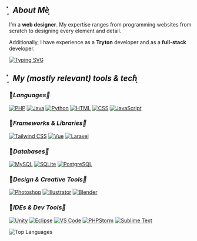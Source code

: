 ## *͛ ͙ About Me*͛ ͙ 
I’m a **web designer**. My expertise ranges from programming websites from scratch to designing every element and detail. 

Additionally, I have experience as a **Tryton** developer and as a **full-stack** developer.

[![Typing SVG](https://readme-typing-svg.herokuapp.com?font=Chivo+Mono&color=8BDDBB&size=20&lines=ʕっ•ᴥ•ʔっ)](https://git.io/typing-svg)

## *͛ ͙ My (mostly relevant) tools & tech*͛ ͙ 

### ⋆͛*Languages⋆͛*
[![PHP](https://skillicons.dev/icons?i=php)](https://www.php.net/)
[![Java](https://skillicons.dev/icons?i=java)](https://www.java.com/)
[![Python](https://skillicons.dev/icons?i=python)](https://www.python.org/)
[![HTML](https://skillicons.dev/icons?i=html)](https://developer.mozilla.org/en-US/docs/Web/HTML)
[![CSS](https://skillicons.dev/icons?i=css)](https://developer.mozilla.org/en-US/docs/Web/CSS)
[![JavaScript](https://skillicons.dev/icons?i=js)](https://developer.mozilla.org/en-US/docs/Web/JavaScript)

### ⋆͛*Frameworks & Libraries⋆͛* 
[![Tailwind CSS](https://skillicons.dev/icons?i=tailwind)](https://tailwindcss.com/)
[![Vue](https://skillicons.dev/icons?i=vue)](https://vuejs.org/)
[![Laravel](https://skillicons.dev/icons?i=laravel)](https://laravel.com/)

### ⋆͛*Databases⋆͛* 
[![MySQL](https://skillicons.dev/icons?i=mysql)](https://www.mysql.com/)
[![SQLite](https://skillicons.dev/icons?i=sqlite)](https://www.sqlite.org/)
[![PostgreSQL](https://skillicons.dev/icons?i=postgresql)](https://www.postgresql.org/)

### ⋆͛*͛Design & Creative Tools⋆͛* 
[![Photoshop](https://skillicons.dev/icons?i=photoshop)](https://www.adobe.com/products/photoshop.html)
[![Illustrator](https://skillicons.dev/icons?i=illustrator)](https://www.adobe.com/products/illustrator.html)
[![Blender](https://skillicons.dev/icons?i=blender)](https://www.blender.org/)

### ⋆͛*͛IDEs & Dev Tools⋆͛*
[![Unity](https://skillicons.dev/icons?i=unity)](https://unity.com/)
[![Eclipse](https://skillicons.dev/icons?i=eclipse)](https://www.eclipse.org/)
[![VS Code](https://skillicons.dev/icons?i=vscode)](https://code.visualstudio.com/)
[![PHPStorm](https://skillicons.dev/icons?i=phpstorm)](https://www.jetbrains.com/phpstorm/)
[![Sublime Text](https://skillicons.dev/icons?i=sublime)](https://www.sublimetext.com/)

![Top Languages](https://github-readme-stats.vercel.app/api/top-langs/?username=MariaMartinezRos&layout=compact)

